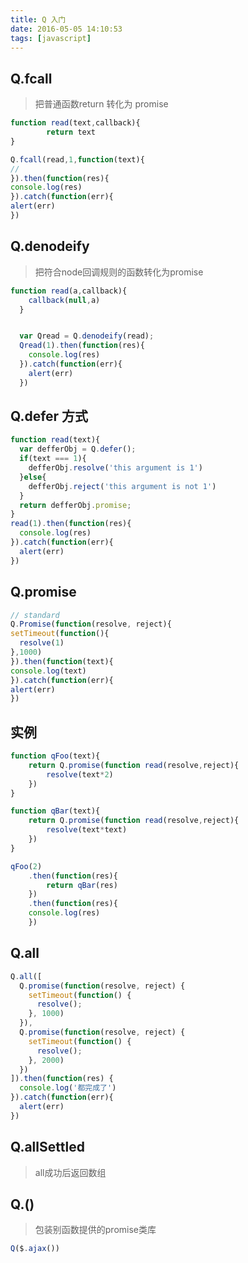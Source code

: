 ```yaml
---
title: Q 入门
date: 2016-05-05 14:10:53
tags: [javascript]
---
```


## Q.fcall
> 把普通函数return 转化为 promise
```javascript
function read(text,callback){
        return text
}

Q.fcall(read,1,function(text){
//
}).then(function(res){
console.log(res)
}).catch(function(err){
alert(err)
})
```
## Q.denodeify
> 把符合node回调规则的函数转化为promise
```javascript
function read(a,callback){
    callback(null,a)
  }


  var Qread = Q.denodeify(read);
  Qread(1).then(function(res){
    console.log(res)
  }).catch(function(err){
    alert(err)
  })

```

## Q.defer 方式
```javascript
function read(text){
  var defferObj = Q.defer();
  if(text === 1){
    defferObj.resolve('this argument is 1')
  }else{
    defferObj.reject('this argument is not 1')
  }
  return defferObj.promise;
}
read(1).then(function(res){
  console.log(res)
}).catch(function(err){
  alert(err)
})
```
## Q.promise
```javascript
// standard
Q.Promise(function(resolve, reject){
setTimeout(function(){
  resolve(1)
},1000)
}).then(function(text){
console.log(text)
}).catch(function(err){
alert(err)
})
```

## 实例

```javascript
function qFoo(text){
    return Q.promise(function read(resolve,reject){
        resolve(text*2)
    })
}

function qBar(text){
    return Q.promise(function read(resolve,reject){
        resolve(text*text)
    })
}

qFoo(2)
    .then(function(res){
        return qBar(res)
    })
    .then(function(res){
    console.log(res)
    })

```


## Q.all
```javascript
Q.all([
  Q.promise(function(resolve, reject) {
    setTimeout(function() {
      resolve();
    }, 1000)
  }),
  Q.promise(function(resolve, reject) {
    setTimeout(function() {
      resolve();
    }, 2000)
  })
]).then(function(res) {
  console.log('都完成了')
}).catch(function(err){
  alert(err)
})
```

## Q.allSettled
> all成功后返回数组

## Q.()
>包装别函数提供的promise类库
```javascript
Q($.ajax())
```
